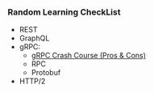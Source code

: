 ### Random Learning CheckList

- REST
- GraphQL
- gRPC: 
  - [gRPC Crash Course (Pros & Cons)](https://www.youtube.com/watch?v=Yw4rkaTc0f8)
  - RPC
  - Protobuf
- HTTP/2
